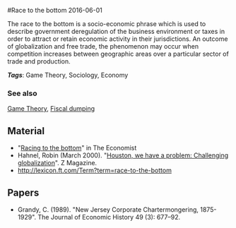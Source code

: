 
#Race to the bottom
2016-06-01

The race to the bottom is a socio-economic phrase which is used to describe government deregulation of the business environment or taxes in order to attract or retain economic activity in their jurisdictions. An outcome of globalization and free trade, the phenomenon may occur when competition increases between geographic areas over a particular sector of trade and production.

***Tags***: Game Theory, Sociology, Economy

### See also
[Game Theory](/game_theory), [Fiscal dumping](/fiscal_dumping)
## Material
* "[Racing to the bottom](http://www.economist.com/blogs/freeexchange/2013/11/labour-standards)" in The Economist
* Hahnel, Robin (March 2000). "[Houston, we have a problem: Challenging globalization](http://www.hartford-hwp.com/archives/25a/075.html)". Z Magazine.
* http://lexicon.ft.com/Term?term=race-to-the-bottom

## Papers
* Grandy, C. (1989). "New Jersey Corporate Chartermongering, 1875-1929". The Journal of Economic History 49 (3): 677–92.


